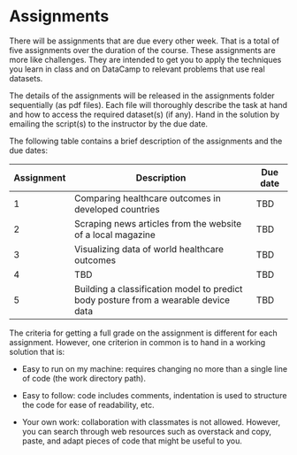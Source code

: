 # Assignments

There will be assignments that are due every other week. That is a total of five assignments over the duration of the course. These assignments are more like challenges. They are intended to get you to apply the techniques you learn in class and on DataCamp to relevant problems that use real datasets. 

The details of the assignments will be released in the assignments folder sequentially (as pdf files). Each file will thoroughly describe the task at hand and how to access the required dataset(s) (if any). Hand in the solution by emailing the script(s) to the instructor by the due date. 

The following table contains a brief description of the assignments and the due dates:

  Assignment | Description | Due date
--------------|-------------|---------
1 | Comparing healthcare outcomes in developed countries | TBD
2 | Scraping news articles from the website of a local magazine | TBD
3 | Visualizing data of world healthcare outcomes | TBD
4 | TBD | TBD
5 | Building a classification model to predict body posture from a wearable device data | TBD

The criteria for getting a full grade on the assignment is different for each assignment. However, one criterion in common is to hand in a working solution that is:

- Easy to run on my machine: requires changing no more than a single line of code (the work directory path).

- Easy to follow: code includes comments, indentation is used to structure the code for ease of readability, etc.

- Your own work: collaboration with classmates is not allowed. However, you can search through web resources such as overstack and copy, paste, and adapt pieces of code that might be useful to you.
